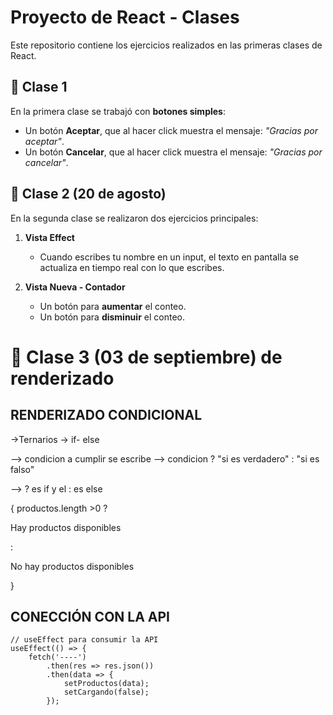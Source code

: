 # Proyecto de React - Clases

Este repositorio contiene los ejercicios realizados en las primeras clases de React.

## 📌 Clase 1
En la primera clase se trabajó con **botones simples**:
- Un botón **Aceptar**, que al hacer click muestra el mensaje: *"Gracias por aceptar"*.
- Un botón **Cancelar**, que al hacer click muestra el mensaje: *"Gracias por cancelar"*.


## 📌 Clase 2 (20 de agosto)
En la segunda clase se realizaron dos ejercicios principales:

1. **Vista Effect**  
   - Cuando escribes tu nombre en un input, el texto en pantalla se actualiza en tiempo real con lo que escribes.

2. **Vista Nueva - Contador**  
   - Un botón para **aumentar** el conteo.  
   - Un botón para **disminuir** el conteo.  



# 📌 Clase 3 (03 de septiembre) de renderizado

## RENDERIZADO CONDICIONAL
->Ternarios
-> if- else

--> condicion a cumplir  se escribe 
--> condicion ? "si es verdadero" : "si es falso"

--> ? es if y el : es else

{
    productos.length >0
    ? <p>Hay productos disponibles</p>
        : <p>No hay productos disponibles</p>

}

##  CONECCIÓN CON LA API 
    // useEffect para consumir la API
    useEffect(() => {
        fetch('----')
            .then(res => res.json())
            .then(data => {
                setProductos(data);
                setCargando(false);
            });
            

